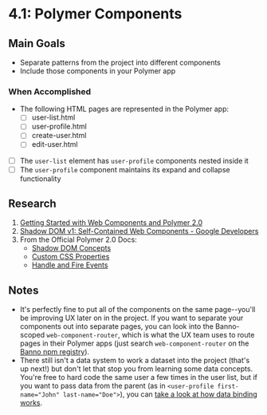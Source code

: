 # 4.1: Polymer Components
## Main Goals
- Separate patterns from the project into different components
- Include those components in your Polymer app
### When Accomplished
- The following HTML pages are represented in the Polymer app:
    - [ ] user-list.html
    - [ ] user-profile.html
    - [ ] create-user.html
    - [ ] edit-user.html
- [ ] The `user-list` element has `user-profile` components nested inside it
- [ ] The `user-profile` component maintains its expand and collapse functionality
## Research
1. [Getting Started with Web Components and Polymer 2.0](https://hackernoon.com/getting-started-with-web-components-and-polymer-2-0-part-1-9142d780d77e)
2. [Shadow DOM v1: Self-Contained Web Components - Google Developers](https://developers.google.com/web/fundamentals/web-components/shadowdom?hl=en)
3. From the Official Polymer 2.0 Docs:
    - [Shadow DOM Concepts](https://www.polymer-project.org/2.0/docs/devguide/shadow-dom)
    - [Custom CSS Properties](https://www.polymer-project.org/2.0/docs/devguide/custom-css-properties)
    - [Handle and Fire Events](https://www.polymer-project.org/2.0/docs/devguide/events)

## Notes
- It's perfectly fine to put all of the components on the same page--you'll be improving UX later on in the project. If you want to separate your components out into separate pages, you can look into the Banno-scoped `web-component-router`, which is what the UX team uses to route pages in their Polymer apps (just search `web-component-router` on the [Banno npm registry](https://npm.banno-internal.com/)).
- There still isn't a data system to work a dataset into the project (that's up next!) but don't let that stop you from learning some data concepts. You're free to hard code the same user a few times in the user list, but if you want to pass data from the parent (as in `<user-profile first-name="John" last-name="Doe">`), you can [take a look at how data binding works](https://www.polymer-project.org/2.0/docs/devguide/data-binding).
